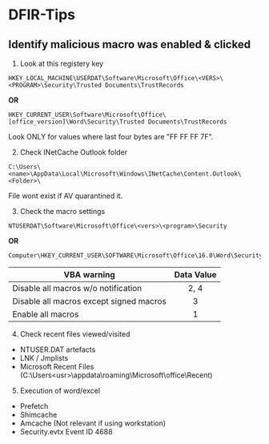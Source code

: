 # DFIR-Tips

## Identify malicious macro was enabled & clicked

1. Look at this registery key
```
HKEY_LOCAL_MACHINE\USERDAT\Software\Microsoft\Office\<VERS>\<PROGRAM>\Security\Trusted Documents\TrustRecords 
```
**OR**
```
HKEY_CURRENT_USER\Software\Microsoft\Office\[office_version]\Word\Security\Trusted Documents\TrustRecords
```
Look ONLY for values where last four bytes are "FF FF FF 7F".

2. Check INetCache Outlook folder
```
C:\Users\<name>\AppData\Local\Microsoft\Windows\INetCache\Content.Outlook\<Folder>\
```
File wont exist if AV quarantined it.

3. Check the macro settings
```
NTUSERDAT\Software\Microsoft\Office\<vers>\<program>\Security
```
**OR**
```
Computer\HKEY_CURRENT_USER\SOFTWARE\Microsoft\Office\16.0\Word\Security
```

|VBA warning | Data Value|
| ------------- |:-------------:| 
|Disable all macros w/o notification | 2, 4|
|Disable all macros except signed macros| 3|
|Enable all macros| 1|

4. Check recent files viewed/visited
+ NTUSER.DAT artefacts
+ LNK / Jmplists
+ Microsoft Recent Files (C:\Users\<usr>\appdata\roaming\Microsoft\office\Recent)

5. Execution of word/excel
+ Prefetch
+ Shimcache
+ Amcache (Not relevant if using workstation) 
+ Security.evtx Event ID 4688

